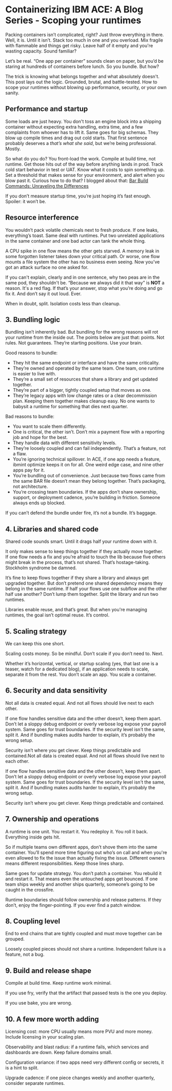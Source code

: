 # Containerizing IBM ACE: A Blog Series - Scoping your runtimes

Packing containers isn’t complicated, right? Just throw everything in there. Well, it is. Until it isn’t. Stack too much 
in one and you overload. Mix fragile with flammable and things get risky. Leave half of it empty and you're wasting capacity. Sound familiar?

Let’s be real. “One app per container” sounds clean on paper, but you’d be staring at hundreds of containers before lunch.
So you bundle. But how?

The trick is knowing what belongs together and what absolutely doesn't. This post lays out the logic. Grounded, brutal, 
and battle-tested. How to scope your runtimes without blowing up performance, security, or your own sanity.


## Performance and startup

Some loads are just heavy. You don't toss an engine block into a shipping container without expecting extra handling, 
extra time, and a few complaints from whoever has to lift it. Same goes for big schemas. They blow up compile times and 
drag out cold starts.
That first sentence probably deserves a _that’s what she said_, but we’re being professional. Mostly.

So what do you do? You front-load the work. Compile at build time, not runtime. Get those hits out of the way before 
anything lands in prod. Track cold start behavior in test or UAT. Know what it costs to spin something up. Set a 
threshold that makes sense for your environment, and alert when you blow past it.
Curious how to do that? I blogged about that: [Bar Build Commands: Unraveling the Differences](https://community.ibm.com/community/user/blogs/matthias-blomme/2023/05/23/ace-bar-build-commands-unraveling-the-differences)

If you don’t measure startup time, you’re just hoping it’s fast enough. Spoiler: it won’t be.


## Resource interference

You wouldn’t pack volatile chemicals next to fresh produce. If one leaks, everything’s toast. Same deal with runtimes. 
Put two unrelated applications in the same container and one bad actor can tank the whole thing.

A CPU spike in one flow means the other gets starved. A memory leak in some forgotten listener takes down your critical 
path. Or worse, one flow mounts a file system the other has no business even seeing. Now you’ve got an attack surface no 
one asked for.

If you can't explain, clearly and in one sentence, why two peas are in the same pod, they shouldn't be.
“Because we always did it that way” is **NOT** a reason. It's a red flag. If that’s your answer, stop what you’re doing and 
go fix it. And don’t say it out loud. Ever.

When in doubt, split. Isolation costs less than cleanup.


## 3. Bundling logic

Bundling isn’t inherently bad. But bundling for the wrong reasons will rot your runtime from the inside out.
The points below are just that: points. Not rules. Not guarantees. They’re starting positions. Use your brain.

Good reasons to bundle:
- They hit the same endpoint or interface and have the same criticality.
- They’re owned and operated by the same team. One team, one runtime is easier to live with.
- They’re a small set of resources that share a library and get updated together.
- They’re part of a bigger, tightly coupled setup that moves as one.
- They’re legacy apps with low change rates or a clear decommission plan. Keeping them together makes cleanup easy. 
No one wants to babysit a runtime for something that dies next quarter.

Bad reasons to bundle:
- You want to scale them differently.
- One is critical, the other isn’t. Don’t mix a payment flow with a reporting job and hope for the best.
- They handle data with different sensitivity levels.
- They’re loosely coupled and can fail independently. That’s a feature, not a flaw.
- You’re ignoring technical spillover. In ACE, if one app needs a feature, ibmint optimize keeps it on for all. One weird 
edge case, and nine other apps pay for it.
- You’re bundling out of convenience. Just because two flows came from the same BAR file doesn’t mean they belong together. 
That’s packaging, not architecture.
- You’re crossing team boundaries. If the apps don’t share ownership, support, or deployment cadence, you’re building in 
friction. Someone always ends up blocked.

If you can’t defend the bundle under fire, it’s not a bundle. It’s baggage.

## 4. Libraries and shared code

Shared code sounds smart. Until it drags half your runtime down with it.

It only makes sense to keep things together if they actually move together. If one flow needs a fix and you’re afraid to 
touch the lib because five others might break in the process, that’s not shared. That’s hostage-taking. Stockholm 
syndrome be damned.

It’s fine to keep flows together if they share a library and always get upgraded together. But don’t pretend one shared 
dependency means they belong in the same runtime.  If half your flows use one subflow and the other half use another? 
Don’t lump them together. Split the library and run two runtimes.

Libraries enable reuse, and that’s great. But when you're managing runtimes, the goal isn’t optimal reuse. It’s control.

## 5. Scaling strategy

We can keep this one short.

Scaling costs money. So be mindful. Don’t scale if you don’t need to. Next.

Whether it’s horizontal, vertical, or startup scaling (yes, that last one is a teaser, watch for a dedicated blog), 
if an application needs to scale, separate it from the rest. You don’t scale an app. You scale a container.

## 6. Security and data sensitivity

Not all data is created equal. And not all flows should live next to each other.

If one flow handles sensitive data and the other doesn’t, keep them apart. Don’t let a sloppy debug endpoint or overly 
verbose log expose your payroll system. Same goes for trust boundaries. If the security level isn't the same, split it. 
And if bundling makes audits harder to explain, it’s probably the wrong setup.

Security isn’t where you get clever. Keep things predictable and contained.Not all data is created equal. And not all 
flows should live next to each other.

If one flow handles sensitive data and the other doesn’t, keep them apart. Don’t let a sloppy debug endpoint or overly 
verbose log expose your payroll system. Same goes for trust boundaries. If the security level isn't the same, split it. 
And if bundling makes audits harder to explain, it’s probably the wrong setup.

Security isn’t where you get clever. Keep things predictable and contained.

## 7. Ownership and operations

A runtime is one unit. You restart it. You redeploy it. You roll it back. Everything inside gets hit.

So if multiple teams own different apps, don’t shove them into the same container. You’ll spend more time figuring out
who’s on call and when you're even allowed to fix the issue than actually fixing the issue. Different owners means 
different responsibilities. Keep those lines sharp.

Same goes for update strategy. You don’t patch a container. You rebuild it and restart it. That means even the untouched 
apps get bounced. If one team ships weekly and another ships quarterly, someone’s going to be caught in the crossfire.

Runtime boundaries should follow ownership and release patterns. If they don’t, enjoy the finger-pointing. If you ever 
find a patch window.

## 8. Coupling level

End to end chains that are tightly coupled and must move together can be grouped.

Loosely coupled pieces should not share a runtime. Independent failure is a feature, not a bug.

## 9. Build and release shape

Compile at build time. Keep runtime work minimal.

If you use fry, verify that the artifact that passed tests is the one you deploy.

If you use bake, you are wrong.

## 10. A few more worth adding

Licensing cost: more CPU usually means more PVU and more money. Include licensing in your scaling plan.

Observability and blast radius: if a runtime fails, which services and dashboards are down. Keep failure domains small.

Configuration variance: if two apps need very different config or secrets, it is a hint to split.

Upgrade cadence: if one piece changes weekly and another quarterly, consider separate runtimes.